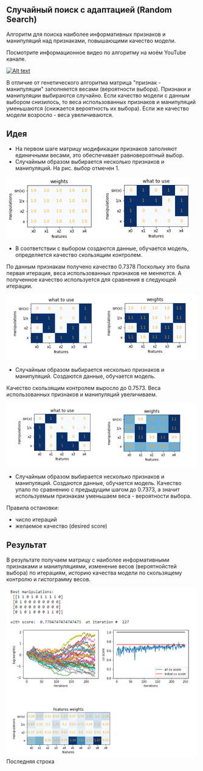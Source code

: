 ## Случайный поиск с адаптацией (Random Search)

Алгоритм для поиска наиболее информативных признаков и манипуляций над признаками, повышающими качество модели.

Посмотрите информационное видео по алгоритму на моём YouTube канале.

[![Alt text](https://img.youtube.com/vi/o9doocFKh2g/mq2.jpg)](https://www.youtube.com/watch?v=o9doocFKh2g)

В отличие от генетического алгоритма матрица "признак - манипуляции" заполняется весами (вероятности выбора).
Признаки и манипуляции выбираются случайно. Если качество модели с данным выбором снизилось, то веса использованных признаков и манипуляций уменьшаются (снижается вероятность их выбора). Если же качество модели возросло - веса увеличиваются. 

## Идея

- На первом шаге матрицу модификации признаков заполняют единичными весами, это обеспечивает равновероятный выбор.
- Случайным образом выбирается несколько признаков и манипуляций. На рис. выбор отмечен 1.

![рисунок 1](pic1.png)

 - В соответствии с выбором создаются данные, обучается модель, определяется качество скользящим контролем.

По данным признакам получено качество 0.7378
Поскольку это была первая итерация, веса использованных признаков не меняются. А полученное качество используется для сравнения в следующей итерации.

![рисунок 2](pic2.png)

- Случайным образом выбирается несколько признаков и манипуляций. Создаются данные, обучается модель. 

Качество скользящим контролем выросло до 0.7573. Веса использованных признаков и манипуляций увеличиваем.

![рисунок 3](pic3.png)

- Случайным образом выбирается несколько признаков и манипуляций. Создаются данные, обучается модель.
Качество упало по сравнению с предыдущим шагом до 0.7373, а значит используемым признакам уменьшаем веса - вероятности выбора.

Правила остановки:
- число итераций
- желаемое качество (desired score)

## Результат 

В результате получаем матрицу с наиболее информативными признаками и манипуляциями, изменение весов (вероятнойстей выбора) по итерациям, историю качества модели по скользящему контролю и гистограмму весов.

![рисунок 4](pic4.png)
Последняя строка